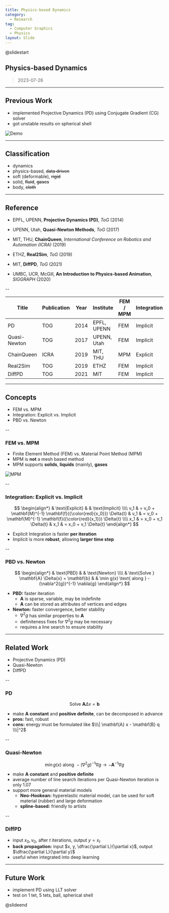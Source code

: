```yaml
---
title: Physics-based Dynamics
category:
  - Research
tag:
  - Computer Graphics
  - Physics
layout: Slide
---
```


@slidestart

## Physics-based Dynamics

> 2023-07-26

---

## Previous Work

- implemented Projective Dynamics (PD) using Conjugate Gradient (CG) solver
- got unstable results on spherical shell

![Demo](https://cdn.liblaf.me/img/2023/05/29/2023-05-29T221715.png)

---

## Classification

- dynamics
- physics-based, ~~data driven~~
- soft (deformable), ~~rigid~~
- solid, ~~fluid~~, ~~gases~~
- body, ~~cloth~~

---

## Reference

- EPFL, UPENN, **Projective Dynamics (PD)**, _ToG_ (2014)
- UPENN, Utah, **Quasi-Newton Methods**, _ToG_ (2017)
- MIT, THU, **ChainQueen**, _International Conference on Robotics and Automation (ICRA)_ (2019)
- ETHZ, **Real2Sim**, _ToG_ (2019)
- MIT, **DiffPD**, _ToG_ (2021)

- UMBC, UCR, McGill, **An Introduction to Physics-based Animation**, _SIGGRAPH_ (2020)

--

| Title        | Publication | Year | Institute   | FEM / MPM | Integration | PBD / Newton | Diff  |
| ------------ | ----------- | ---- | ----------- | --------- | ----------- | ------------ | ----- |
| PD           | TOG         | 2014 | EPFL, UPENN | FEM       | Implicit    | PBD          | false |
| Quasi-Newton | TOG         | 2017 | UPENN, Utah | FEM       | Implicit    | Newton       | false |
| ChainQueen   | ICRA        | 2019 | MIT, THU    | MPM       | Explicit    | -            | true  |
| Real2Sim     | TOG         | 2019 | ETHZ        | FEM       | Implicit    | Newton       | true  |
| DiffPD       | TOG         | 2021 | MIT         | FEM       | Implicit    | PBD          | true  |

---

## Concepts

- FEM vs. MPM
- Integration: Explicit vs. Implicit
- PBD vs. Newton

--

### FEM vs. MPM

- Finite Element Method (FEM) vs. Material Point Method (MPM)
- MPM is **not** a mesh based method
- MPM supports **solids**, **liquids** (mainly), **gases**

![MPM](https://github.com/taichi-dev/public_files/raw/master/taichi/mpm128.gif)

--

### Integration: Explicit vs. Implicit

$$
\begin{align*}
      & \text{Explicit}                                                  &     & \text{Implicit}                                                  \\\\
  v_1 & = v_0 + \mathbf{M}^{-1} \mathbf{f}({\color{red}{x_0}}) \Delta{t} & v_1 & = v_0 + \mathbf{M}^{-1} \mathbf{f}({\color{red}{x_1}}) \Delta{t} \\\\
  x_1 & = x_0 + v_1 \Delta{t}                                            & x_1 & = x_0 + v_1 \Delta{t}
\end{align*}
$$

- Explicit Integration is faster **per iteration**
- Implicit is more **robust**, allowing **larger time step**

--

### PBD vs. Newton

$$
\begin{align*}
   & \text{PBD}                                      &  & \text{Newton}                                           \\\\
   & \text{Solve } \mathbf{A} \Delta{x} = \mathbf{b} &  & \min g(x) \text{ along } - (\nabla^2{g})^{-1} \nabla{g}
\end{align*}
$$

- **PBD:** faster iteration
  - $\mathbf{A}$ is sparse, variable, may be indefinite
  - $\mathbf{A}$ can be stored as attributes of vertices and edges
- **Newton:** faster convergence, better stability
  - $\nabla^2{g}$ has similar properties to $\mathbf{A}$
  - definiteness fixes for $\nabla^2{g}$ may be necessary
  - requires a line search to ensure stability

---

## Related Work

- Projective Dynamics (PD)
- Quasi-Newton
- DiffPD

--

### PD

$$
\text{Solve } \mathbf{A} \Delta{x} = \mathbf{b}
$$

- make $\mathbf{A}$ **constant** and **positive definite**, can be decomposed in advance
- **pros:** fast, robust
- **cons:** energy must be formulated like $\\\| \mathbf{A} x - \mathbf{B} q \\\|^2$

--

### Quasi-Newton

$$
\min g(x) \text{ along } - (\nabla^2{g})^{-1} \nabla{g} \to - \mathbf{A}^{-1} \nabla{g}
$$

- make $\mathbf{A}$ **constant** and **positive definite**
- average number of line search iterations per Quasi-Newton iteration is only 1.07
- support more general material models
  - **Neo-Hookean:** hyperelastic material model, can be used for soft material (rubber) and large deformation
  - **spline-based:** friendly to artists

--

### DiffPD

- input $x_0, v_0$, after $t$ iterations, output $y = x_t$
- **back propagation:** input $x, y, \dfrac{\partial L}{\partial x}$, output $\dfrac{\partial L}{\partial y}$
- useful when integrated into deep learning

---

## Future Work

- implement PD using LLT solver
- test on 1 tet, 5 tets, ball, spherical shell

@slideend
